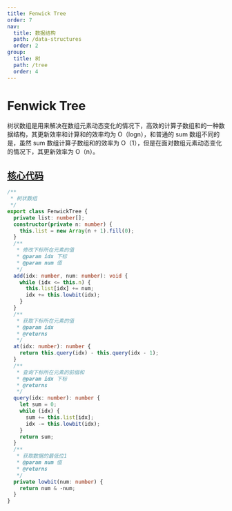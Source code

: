 ```yaml
---
title: Fenwick Tree
order: 7
nav:
  title: 数据结构
  path: /data-structures
  order: 2
group:
  title: 树
  path: /tree
  order: 4
---
```


# Fenwick Tree

树状数组是用来解决在数组元素动态变化的情况下，高效的计算子数组和的一种数据结构，其更新效率和计算和的效率均为 O（logn），和普通的 sum 数组不同的是，虽然 sum 数组计算子数组和的效率为 O（1），但是在面对数组元素动态变化的情况下，其更新效率为 O（n）。



## [核心代码](https://gitee.com/bestlyg/bestlyg/tree/master/packages/data-structures/src/tree/fenwickTree.ts)
```ts
/**
 * 树状数组
 */
export class FenwickTree {
  private list: number[];
  constructor(private n: number) {
    this.list = new Array(n + 1).fill(0);
  }
  /**
   * 修改下标所在元素的值
   * @param idx 下标
   * @param num 值
   */
  add(idx: number, num: number): void {
    while (idx <= this.n) {
      this.list[idx] += num;
      idx += this.lowbit(idx);
    }
  }
  /**
   * 获取下标所在元素的值
   * @param idx
   * @returns
   */
  at(idx: number): number {
    return this.query(idx) - this.query(idx - 1);
  }
  /**
   * 查询下标所在元素的前缀和
   * @param idx 下标
   * @returns
   */
  query(idx: number): number {
    let sum = 0;
    while (idx) {
      sum += this.list[idx];
      idx -= this.lowbit(idx);
    }
    return sum;
  }
  /**
   * 获取数据的最低位1
   * @param num 值
   * @returns
   */
  private lowbit(num: number) {
    return num & -num;
  }
}

```
